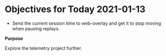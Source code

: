 # Objectives for Today 2021-01-13

- Send the current session time to web-overlay and get it to stop moving when pausing replays.

**Purpose**

Explore the telemetry project further.

